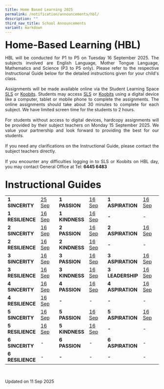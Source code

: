 ```yaml
---
title: Home Based Learning 2025
permalink: /notification/announcements/hbl/
description: ""
third_nav_title: School Announcements
variant: markdown
---
```

<b><font size="6">Home-Based Learning (HBL)</font></b>

<div style="text-align:justify;">HBL will be conducted for P1 to P5 on Tuesday 16 September 2025. The subjects involved are English Language, Mother Tongue Language, Mathematics and Science (P3 to P5 only). Please refer to the respective Instructional Guide below for the detailed instructions given for your child's class.<br><br>
Assignments will be made available online via the Student Learning Space <a href="https://vle.learning.moe.edu.sg/login">SLS</a> or <a href="https://member.koobits.com/">Koobits</a>. Students may access <a href="https://vle.learning.moe.edu.sg/login">SLS</a> or <a href="https://member.koobits.com/">Koobits</a> using a digital device like a computer, tablet or mobile phone to complete the assignments. The online assignments should take about 30 minutes to complete for each subject. We have limited screen time for the students to 2 hours.<br><br>
For students without access to digital devices, hardcopy assignments will be provided by their subject teachers on Monday 15 September 2025. We value your partnership and look forward to providing the best for our students.<br><br>
If you need any clarifications on the Instructional Guide, please contact the subject teachers directly.<br><br>
If you encounter any difficulties logging in to SLS or Koobits on HBL day, you may contact General Office at Tel: <b>6445 6483</b></div><br>

<b><font size="6">Instructional Guides</font></b>
<table style="width: 100%;"><tbody><tr>
<td style="width: 10%;"><b>1<br>SINCERITY</b></td>
<td style="width: 20%;"><a href="xxxx">25 Sep</a><br></td>
<td style="width: 10%;"><b>1<br>PASSION</b></td>
<td style="width: 20%;"><a href="https://docs.google.com/spreadsheets/d/e/2PACX-1vSkIkNKMKqEg_FSIkFmM-Ijal3ef7-8wIkm9QASNKt9ZcvzemSWr63oPlg_tRMDAvAbF1_NTfwBEA5h/pubhtml?gid=1132104826&amp;single=true">16 Sep</a></td>
<td style="width: 10%;"><b>1<br>ASPIRATION</b></td>
<td style="width: 20%;"><a href="https://docs.google.com/spreadsheets/d/e/2PACX-1vRMQ4QH3CfW5fZjTrECiFpemOF3sZ449o0oU19Et1gXKk98q7GLfR_OSfgZy3p8XeG6CZ9GfQ9ZIpRF/pubhtml?gid=1132104826&amp;single=true">16 Sep</a></td>
</tr><tr>
<td style="width: 10%;"><b>1<br>RESILIENCE</b></td>
<td style="width: 20%;"><a href="https://docs.google.com/spreadsheets/d/e/2PACX-1vTBtaRkSl-qljobkRwGM6juLnfZ3y8pDmHpTUWrfmCHEuYuLqJLZyPfi5l1WyyiAJRxEbxpLGVgrpgH/pubhtml?gid=1132104826&amp;single=true">16 Sep</a></td>
<td style="width: 10%;"><b>1<br>KINDNESS</b></td>
<td style="width: 20%;"><a href="https://docs.google.com/spreadsheets/d/e/2PACX-1vQTuxtvfpFQV8AAxxYRHqr_z4M3lmd8H5sNS16TmnS0W5qjq8odJ75eIJkGZODlx9FwIbJ8kuVk6-gW/pubhtml?gid=1132104826&amp;single=true">16 Sep</a></td>
<td style="width: 10%;"><b>-</b></td>
<td style="width: 20%;">-</td>
</tr><tr>
<td style="width: 10%;"><b>2<br>SINCERITY</b></td>
<td style="width: 20%;"><a href="https://docs.google.com/spreadsheets/d/e/2PACX-1vTmP1QZB_D9qkVgGpH8lA5GXbZLmqjc_ecKmTGjOx1WVUgg95wJp49OvaTrNuzMzeDTOirChx2ADpYu/pubhtml?gid=1527936744&amp;single=true">16 Sep</a></td>
<td style="width: 10%;"><b>2<br>PASSION</b></td>
<td style="width: 20%;"><a href="https://docs.google.com/spreadsheets/d/e/2PACX-1vTok4D2ZoEQGfsc2U4aTOtAIYWlemCU68vDTYrJW8KM9BE2LkH8ZRd6lWQ7UjGCsgdYC5-pU0-C5isH/pubhtml?gid=1527936744&amp;single=true">16 Sep</a></td>
<td style="width: 10%;"><b>2<br>ASPIRATION</b></td>
<td style="width: 20%;"><a href="https://docs.google.com/spreadsheets/d/e/2PACX-1vTvDjeGuGUkYioD5sNK9dsOfXwor-ft3bexLaQ_lMT5dQDrQ2FRSnG5BORYuFZ7ImQ5tgABGwoifAf1/pubhtml?gid=1527936744&amp;single=true">16 Sep</a></td>
</tr><tr>
<td style="width: 10%;"><b>2<br>RESILIENCE</b></td>
<td style="width: 20%;"><a href="https://docs.google.com/spreadsheets/d/e/2PACX-1vTz94n_fKqhePHJWPXMhVrwxCNqGaZH3FpYQ5h_pjK5sqU0OaEs68TUST7yIQsCOanSOaAFmUupNiiO/pubhtml?gid=1527936744&amp;single=true">16 Sep</a></td>
<td style="width: 10%;"><b>2<br>KINDNESS</b></td>
<td style="width: 20%;"><a href="https://docs.google.com/spreadsheets/d/e/2PACX-1vTwimbpQuk2XlQ0HSWAFJ2p2KwIVJHWgZu8oXteqCqI2rN7bm0kNtR9bhoDBp7bAf9HE-PvCPAY87NJ/pubhtml?gid=1527936744&amp;single=true">16 Sep</a></td>
<td style="width: 10%;"><b>-</b></td>
<td style="width: 20%;">-</td>
</tr><tr>
<td style="width: 10%;"><b>3<br>SINCERITY</b></td>
<td style="width: 20%;"><a href="https://docs.google.com/spreadsheets/d/e/2PACX-1vR00mDzm2LxKKa40if2NLITjW_BaeAv2Fkv_Gg9nsPsLf9AHyu1YtiyIUIC9X2_BBLcb_lS8JTjY9fj/pubhtml?gid=1527936744&amp;single=true">16 Sep</a></td>
<td style="width: 10%;"><b>3<br>PASSION</b></td>
<td style="width: 20%;"><a href="https://docs.google.com/spreadsheets/d/e/2PACX-1vT6Ij4voB7LsncG7UgC2D33kswOfgY1EYMxwVAIhtLdkQtOlvkBgFAsxw3wOv1nBe4cD-aFVPb5j_zz/pubhtml?gid=1527936744&amp;single=true">16 Sep</a></td>
<td style="width: 10%;"><b>3<br>ASPIRATION</b></td>
<td style="width: 20%;"><a href="https://docs.google.com/spreadsheets/d/e/2PACX-1vQfcPsC6g_hvpGNaK5qeuYThLo8Sx4UiTMClcOgBt6WzMILqrHPbSoJpYfUOnqPlQ4Pd1D26CLIXiW6/pubhtml?gid=1527936744&amp;single=true">16 Sep</a></td>
</tr><tr>
<td style="width: 10%;"><b>3<br>RESILIENCE</b></td>
<td style="width: 20%;"><a href="https://docs.google.com/spreadsheets/d/e/2PACX-1vSde-gDpSyky20tcJO9z66e1OEBEi5W6l_0fx5798IZkmKqhGduzVH_uz4hyRKWnC5kriWoAV1EVkGQ/pubhtml?gid=1527936744&amp;single=true">16 Sep</a></td>
<td style="width: 10%;"><b>3<br>KINDNESS</b></td>
<td style="width: 20%;"><a href="https://docs.google.com/spreadsheets/d/e/2PACX-1vTypGOHxpPlYi-Qw3u_4cA_cObjkUlI5X5xHBjoJW1XLsgVoT2R25WJD7uzYdQIilg93OAjQDBTgcTx/pubhtml?gid=1527936744&amp;single=true">16 Sep</a></td>
<td style="width: 10%;"><b>3<br>LEADERSHIP</b></td>
<td style="width: 20%;"><a href="https://docs.google.com/spreadsheets/d/e/2PACX-1vSp1NUyr3xGBogwfKKh_pBSGO2LtPUWp9QJz0VEOnNX1ECaDnGSPBTWlQ8lVZcqd373jegtiGLBY8Fb/pubhtml?gid=1527936744&amp;single=true">16 Sep</a></td>
</tr><tr>
<td style="width: 10%;"><b>4<br>SINCERITY</b></td>
<td style="width: 20%;"><a href="https://docs.google.com/spreadsheets/d/e/2PACX-1vQ8BDR_a3CE8Gk5KkEMAxGEosBo7_OQ1qckHfdIjWjyhPnCcNmohn4_tufb___ILh2vAFg7mE4VhPhC/pubhtml?gid=1527936744&amp;single=true">16 Sep</a></td>
<td style="width: 10%;"><b>4<br>PASSION</b></td>
<td style="width: 20%;"><a href="https://docs.google.com/spreadsheets/d/e/2PACX-1vRq7T2v4aZqeRFnU5y9f3_I4UuikksfRmZ7tVQ9SRap1KdCqgJaUYzqJ1vn1b8h0YwQ1hWC5T47D7Ty/pubhtml?gid=1527936744&amp;single=true">16 Sep</a></td>
<td style="width: 10%;"><b>4<br>ASPIRATION</b></td>
<td style="width: 20%;"><a href="https://docs.google.com/spreadsheets/d/e/2PACX-1vSxvdWVClC43UFnlHPDPlIyrv-waodXet51D0QujRtBVB2GdORAJ-bOsR06_KNfPh_q2LK5llj5hX0f/pubhtml?gid=1527936744&amp;single=true">16 Sep</a></td>
</tr><tr>
<td style="width: 10%;"><b>4<br>RESILIENCE</b></td>
<td style="width: 20%;"><a href="https://docs.google.com/spreadsheets/d/e/2PACX-1vQs5B5QJMqzRYH_0xOLglANsc_oupXUeJ2jBfeJCCjouDF9BoXAxmX8mnV-q2KWhv0c_XcI352tpbF0/pubhtml?gid=1527936744&amp;single=true">16 Sep</a></td>
<td style="width: 10%;"><b>-</b></td>
<td style="width: 20%;">-</td>
<td style="width: 10%;"><b>-</b></td>
<td style="width: 20%;">-</td>
</tr><tr>
<td style="width: 10%;"><b>5<br>SINCERITY</b></td>
<td style="width: 20%;"><a href="https://docs.google.com/spreadsheets/d/e/2PACX-1vTzE_-bvf5KVP_GzxDZS_kXpBB08vnxTdZMtHxrCGADsdTfrTjpgGpGcTsO5FVsYL61gBLakKKxnVTS/pubhtml?gid=1527936744&amp;single=true">16 Sep</a></td>
<td style="width: 10%;"><b>5<br>PASSION</b></td>
<td style="width: 20%;"><a href="https://docs.google.com/spreadsheets/d/e/2PACX-1vSm1uwuohZYuDCYljjdcUwIBPCEXEFw09M9xMIgYksH-Ufh0G7pLzZRS9S8lOleVNE3u-VkupZuljbJ/pubhtml?gid=1527936744&amp;single=true">16 Sep</a></td>
<td style="width: 10%;"><b>5<br>ASPIRATION</b></td>
<td style="width: 20%;"><a href="https://docs.google.com/spreadsheets/d/e/2PACX-1vQaoC3GryPQpAjIl4hgdet0QR4AGbYzGt8e9Do96DcVH--A-dpE5B2JiS0PMvsrECGBIbcMoSvjAyaT/pubhtml?gid=1527936744&amp;single=true">16 Sep</a></td>
</tr><tr>
<td style="width: 10%;"><b>5<br>RESILIENCE</b></td>
<td style="width: 20%;"><a href="https://docs.google.com/spreadsheets/d/e/2PACX-1vT0Tt6_k3nx-SRU29b0uSrA9ExNfsuEGeNn_F8Q1XEmTBaXQo1lp9HN5FzfLbczXr5xBGYRWvP7glSw/pubhtml?gid=1527936744&amp;single=true">16 Sep</a></td>
<td style="width: 10%;"><b>5<br>KINDNESS</b></td>
<td style="width: 20%;"><a href="https://docs.google.com/spreadsheets/d/e/2PACX-1vR1ojHXvwyHDWthWdAd9D7lSYg6TP2fmE0T_ln_XsNXMJlmuzaGE0xjaVrFqijgxLjDb8fszgewjiI9/pubhtml?gid=1527936744&amp;single=true">16 Sep</a></td>
<td style="width: 10%;"><b>-</b></td>
<td style="width: 20%;">-</td>
</tr><tr>
<td style="width: 10%;"><b>6<br>SINCERITY</b></td>
<td style="width: 20%;">-</td>
<td style="width: 10%;"><b>6<br>PASSION</b></td>
<td style="width: 20%;">-</td>
<td style="width: 10%;"><b>6<br>ASPIRATION</b></td>
<td style="width: 20%;">-</td>
</tr><tr>
<td style="width: 10%;"><b>6<br>RESILIENCE</b></td>
<td style="width: 20%;">-</td>
<td style="width: 10%;"><b>-</b></td>
<td style="width: 20%;">-</td>
<td style="width: 10%;"><b>-</b></td>
<td style="width: 20%;">-</td>
</tr></tbody></table><br>

Updated on 11 Sep 2025